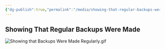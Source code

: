 ```yaml
---
{"dg-publish":true,"permalink":"/media/showing-that-regular-backups-were-made/","dgHomeLink":false}
---
```



## Showing That Regular Backups Were Made

![Showing that Backups Were Made Regularly.gif](/img/user/Attachments/Showing%20that%20Backups%20Were%20Made%20Regularly.gif)